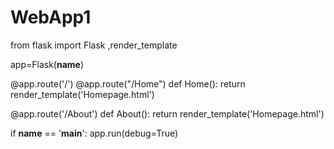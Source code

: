 # WebApp1
from flask import Flask ,render_template

app=Flask(__name__)

@app.route('/')
@app.route("/Home")
def Home():
    return render_template('Homepage.html')

@app.route('/About')
def About():
    return render_template('Homepage.html')


if __name__ == '__main__':
    app.run(debug=True)

